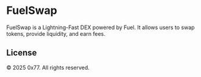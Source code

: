 # FuelSwap

FuelSwap is a Lightning-Fast DEX powered by Fuel. It allows users to swap tokens, provide liquidity, and earn fees.


## License

© 2025 0x77. All rights reserved.
